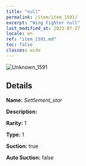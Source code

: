 ```yaml
---
title: "null"
permalink: /item/item_1591/
excerpt: "Wing Fighter null"
last_modified_at: 2023-07-27
locale: en
ref: "item_1591.md"
toc: false
classes: wide
---
```



 ![Unknown_1591](/images/item/Settlement_star_p.png)



## Details

 **Name:** *Settlement_star* 

 **Description:** 

 **Rarity:** 1 

 **Type:** 1 

 **Suction:** true 

 **Auto Suction:** false 


